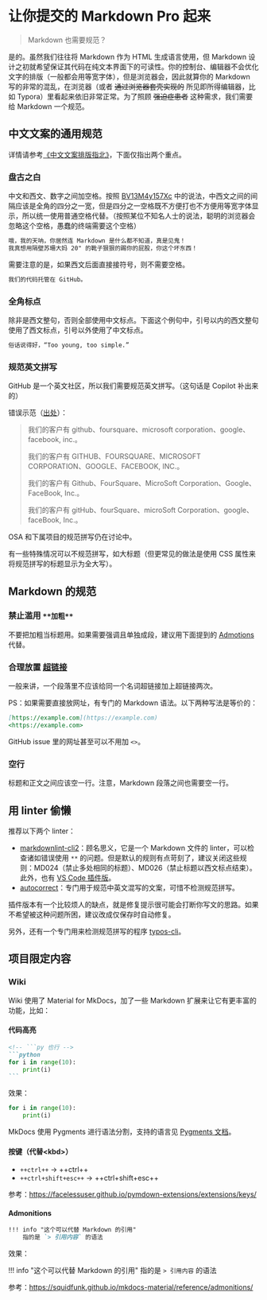 # 让你提交的 Markdown Pro 起来

> Markdown 也需要规范？

是的。虽然我们往往将 Markdown 作为 HTML 生成语言使用，但 Markdown 设计之初就希望保证其代码在纯文本界面下的可读性。你的控制台、编辑器不会优化文字的排版（一般都会用等宽字体），但是浏览器会，因此就算你的 Markdown 写的非常的混乱，在浏览器（或者 ~~通过浏览器套壳实现的~~ 所见即所得编辑器，比如 Typora）里看起来依旧非常正常。为了照顾 ~~强迫症患者~~ 这种需求，我们需要给 Markdown 一个规范。

## 中文文案的通用规范

详情请参考[《中文文案排版指北》](https://github.com/sparanoid/chinese-copywriting-guidelines/blob/master/README.zh-Hans.md)，下面仅指出两个重点。

### 盘古之白

中文和西文、数字之间加空格。按照 [BV13M4y157Xc](https://www.bilibili.com/video/BV13M4y157Xc) 中的说法，中西文之间的间隔应该是全角的四分之一宽，但是四分之一空格既不方便打也不方便用等宽字体显示，所以统一使用普通空格代替。（按照某位不知名人士的说法，聪明的浏览器会忽略这个空格，愚蠢的终端需要这个空格）

```txt
哦，我的天呐，你居然连 Markdown 是什么都不知道，真是见鬼！
我真想用隔壁苏珊大妈 20" 的靴子狠狠的踢你的屁股，你这个坏东西！
```

需要注意的是，如果西文后面直接接符号，则不需要空格。

```txt
我们的代码托管在 GitHub。
```

### 全角标点

除非是西文整句，否则全部使用中文标点。下面这个例句中，引号以内的西文整句使用了西文标点，引号以外使用了中文标点。

```txt
俗话说得好，“Too young, too simple.”
```

### 规范英文拼写

GitHub 是一个英文社区，所以我们需要规范英文拼写。（这句话是 Copilot 补出来的）

错误示范（[出处](https://github.com/sparanoid/chinese-copywriting-guidelines/blob/master/README.zh-Hans.md#%E4%B8%93%E6%9C%89%E5%90%8D%E8%AF%8D%E4%BD%BF%E7%94%A8%E6%AD%A3%E7%A1%AE%E7%9A%84%E5%A4%A7%E5%B0%8F%E5%86%99)）：

> 我们的客户有 github、foursquare、microsoft corporation、google、facebook, inc.。
>
> 我们的客户有 GITHUB、FOURSQUARE、MICROSOFT CORPORATION、GOOGLE、FACEBOOK, INC.。
>
> 我们的客户有 Github、FourSquare、MicroSoft Corporation、Google、FaceBook, Inc.。
>
> 我们的客户有 gitHub、fourSquare、microSoft Corporation、google、faceBook, Inc.。

<!-- LUG 和下属项目的规范拼写如下：

- HITsz LUG
- Wiki
- Weekly -->

OSA 和下属项目的规范拼写仍在讨论中。

有一些特殊情况可以不规范拼写，如大标题（但更常见的做法是使用 CSS 属性来将规范拼写的标题显示为全大写）。

## Markdown 的规范

### 禁止滥用 `**加粗**`

不要把加粗当标题用。如果需要强调且单独成段，建议用下面提到的 [Admotions](#admonitions) 代替。

### 合理放置 [超链接](https://example.com)

一般来讲，一个段落里不应该给同一个名词超链接加上超链接两次。

PS：如果需要直接放网址，有专门的 Markdown 语法。以下两种写法是等价的：

```md
[https://example.com](https://example.com)
<https://example.com>
```

GitHub issue 里的网址甚至可以不用加 `<>`。

### 空行

标题和正文之间应该空一行。注意，Markdown 段落之间也需要空一行。

## 用 linter 偷懒

推荐以下两个 linter：

- [markdownlint-cli2](https://github.com/DavidAnson/markdownlint-cli2)：顾名思义，它是一个 Markdown 文件的 linter，可以检查诸如错误使用 `**` 的问题。但是默认的规则有点苛刻了，建议关闭这些规则：MD024（禁止多处相同的标题）、MD026（禁止标题以西文标点结束）。此外，也有 [VS Code 插件版](https://marketplace.visualstudio.com/items?itemName=DavidAnson.markdownlint-vs-code)。
- [autocorrect](https://github.com/huacnlee/autocorrect)：专门用于规范中英文混写的文案，可惜不检测规范拼写。

插件版本有一个比较烦人的缺点，就是修复提示很可能会打断你写文的思路。如果不希望被这种问题所困，建议改成仅保存时自动修复。

另外，还有一个专门用来检测规范拼写的程序 [typos-cli](https://github.com/crate-ci/typos)。

## 项目限定内容

### Wiki

Wiki 使用了 Material for MkDocs，加了一些 Markdown 扩展来让它有更丰富的功能，比如：

#### 代码高亮

````md
<!-- ```py 也行 -->
```python
for i in range(10):
    print(i)
```
````

效果：

```python
for i in range(10):
    print(i)
```

MkDocs 使用 Pygments 进行语法分割，支持的语言见 [Pygments 文档](https://pygments.org/docs/lexers/)。

#### 按键（代替<kbd\>）

- `++ctrl++` -> ++ctrl++
- `++ctrl+shift+esc++` -> ++ctrl+shift+esc++

参考：<https://facelessuser.github.io/pymdown-extensions/extensions/keys/>

#### Admonitions

```md
!!! info "这个可以代替 Markdown 的引用"
    指的是 `> 引用内容` 的语法
```

效果：

!!! info "这个可以代替 Markdown 的引用"
    指的是 `> 引用内容` 的语法

参考：<https://squidfunk.github.io/mkdocs-material/reference/admonitions/>

<!-- ### Weekly

Weekly 的标题采用的字体接近繁体字形，建议在标题使用直角引号「」。 -->
